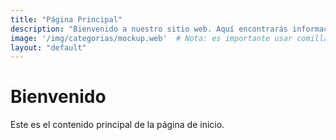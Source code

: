 ```yaml
---
title: "Página Principal"
description: "Bienvenido a nuestro sitio web. Aquí encontrarás información relevante sobre nuestras categorías y productos."
image: '/img/categorias/mockup.web'  # Nota: es importante usar comillas para valores de tipo string.
layout: "default"
---
```


# Bienvenido

Este es el contenido principal de la página de inicio.
